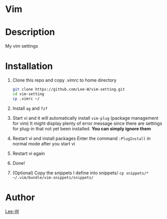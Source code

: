 # Vim

# Description
My vim settings

# Installation
1. Clone this repo and copy .vimrc to home directory

    ```sh
    git clone https://github.com/Lee-W/vim-setting.git
    cd vim-setting
    cp .vimrc ~/
    ```
2. Install `ag` and `fzf`
3. Start vi and it will automatically install `vim-plug` (package management for vim)
   It might display plenty of error message since there are settings for plug-in that not yet been installed.
   **You can simply ignore them**
4. Restart vi and install packages
   Enter the command `:PlugInstall` in normal mode after you start vi
5. Restart vi again
6. Done!
7. \(Optional\) Copy the snippets I define into snippets/
    `cp snippets/* ~/.vim/bundle/vim-snippets/snippets/`

# Author
[Lee-W](https://github.com/Lee-W/)
